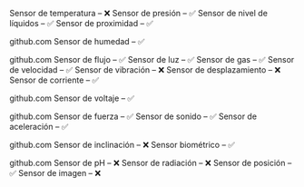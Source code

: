 


Sensor de temperatura – ❌
Sensor de presión – ✅
Sensor de nivel de líquidos – ✅
Sensor de proximidad – ✅

github.com
Sensor de humedad – ✅

github.com
Sensor de flujo – ✅
Sensor de luz – ✅
Sensor de gas – ✅
Sensor de velocidad – ✅
Sensor de vibración – ❌
Sensor de desplazamiento – ❌
Sensor de corriente – ✅

github.com
Sensor de voltaje – ✅

github.com
Sensor de fuerza – ✅
Sensor de sonido – ✅
Sensor de aceleración – ✅

github.com
Sensor de inclinación – ❌
Sensor biométrico – ✅

github.com
Sensor de pH – ❌
Sensor de radiación – ❌
Sensor de posición – ✅
Sensor de imagen – ❌
